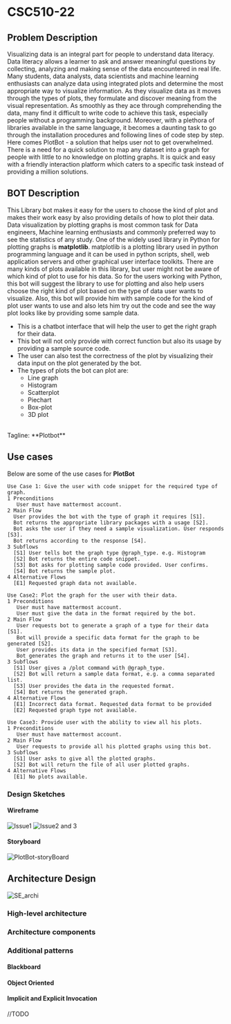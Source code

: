# CSC510-22

## Problem Description

Visualizing data is an integral part for people to understand data literacy. Data literacy allows a learner to ask and answer meaningful questions by collecting, analyzing and making sense of the data encountered in real life. Many students, data analysts, data scientists and machine learning enthusiasts can analyze data using integrated plots and determine the most appropriate way to visualize information. As they visualize data as it moves through the types of plots, they formulate and discover meaning from the visual representation. As smoothly as they ace through comprehending the data, many find it difficult to write code to achieve this task, especially people without a programming background. Moreover, with a plethora of libraries available in the same language, it becomes a daunting task to go through the installation procedures and following lines of code step by step. Here comes PlotBot - a solution that helps user not to get overwhelmed. There is a need for a quick solution to map any dataset into a graph for people with little to no knowledge on plotting graphs. It is quick and easy with a friendly interaction platform which caters to a specific task instead of providing a million solutions.

## BOT Description
This Library bot makes it easy for the users to choose the kind of plot and makes their work easy by also providing details of how to plot their data. Data visualization by plotting graphs is most common task for Data engineers, Machine learning enthusiasts and commonly preferred way to see the statistics of any study. One of the widely used library in Python for plotting graphs is **matplotlib**. matplotlib is a plotting library used in python programming language and it can be used in python scripts, shell, web application servers and other graphical user interface toolkits. There are many kinds of plots available in this library, but user might not be aware of which kind of plot to use for his data. So for the users working with Python, this bot will suggest the library to use for  plotting and also help users choose the right kind of plot based on the type of data user wants to visualize. Also, this bot will provide him with sample code for the kind of plot user wants to use and also lets him try out the code and see the way plot looks like by providing some sample data.  
* This is a chatbot interface that will help the user to get the right graph for their data.
* This bot will not only provide with correct function but also its usage by providing a sample source code.
* The user can also test the correctness of the plot by visualizing their data input on the plot generated by the bot.
* The types of plots the bot can plot are:
   * Line graph
   * Histogram
   * Scatterplot
   * Piechart
   * Box-plot
   * 3D plot
 <br>
Tagline: **Plotbot**

## Use cases
Below are some of the use cases for **PlotBot**
```
Use Case 1: Give the user with code snippet for the required type of graph.
1 Preconditions
   User must have mattermost account.
2 Main Flow
  User provides the bot with the type of graph it requires [S1].
  Bot returns the appropriate library packages with a usage [S2].
  Bot asks the user if they need a sample visualization. User responds [S3].
  Bot returns according to the response [S4].
3 Subflows
  [S1] User tells bot the graph type @graph_type. e.g. Histogram
  [S2] Bot returns the entire code snippet.
  [S3] Bot asks for plotting sample code provided. User confirms.
  [S4] Bot returns the sample plot.
4 Alternative Flows
  [E1] Requested graph data not available.
```
```
Use Case2: Plot the graph for the user with their data.
1 Preconditions
   User must have mattermost account.
   User must give the data in the format required by the bot.
2 Main Flow
   User requests bot to generate a graph of a type for their data [S1].
   Bot will provide a specific data format for the graph to be generated [S2].
   User provides its data in the specified format [S3].
   Bot generates the graph and returns it to the user [S4].
3 Subflows
  [S1] User gives a /plot command with @graph_type.
  [S2] Bot will return a sample data format, e.g. a comma separated list.
  [S3] User provides the data in the requested format.
  [S4] Bot returns the generated graph.
4 Alternative Flows
  [E1] Incorrect data format. Requested data format to be provided
  [E2] Requested graph type not available.
```
```
Use Case3: Provide user with the ability to view all his plots.
1 Preconditions
   User must have mattermost account.
2 Main Flow
   User requests to provide all his plotted graphs using this bot.
3 Subflows
  [S1] User asks to give all the plotted graphs.
  [S2] Bot will return the file of all user plotted graphs. 
4 Alternative Flows
  [E1] No plots available.
```


### Design Sketches

#### Wireframe  
![Issue1](https://media.github.ncsu.edu/user/13256/files/f077f900-e0a9-11e9-9d30-c3348e7971da)
![Issue2 and 3](https://media.github.ncsu.edu/user/13256/files/4e144180-e0ba-11e9-9578-6536d96073c3)
#### Storyboard
![PlotBot-storyBoard](https://media.github.ncsu.edu/user/13110/files/587c0e80-e0ad-11e9-9317-2cd3607b8e27)


## Architecture Design
![SE_archi](https://media.github.ncsu.edu/user/13071/files/625a3d80-e0be-11e9-9e92-e9e9de2252d8)

### High-level architecture  


### Architecture components  


### Additional patterns

#### Blackboard


#### Object Oriented  


#### Implicit and Explicit Invocation
//TODO
